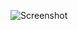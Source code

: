 ![Screenshot](https://raw.githubusercontent.com/Cryakl/Ultimate-RAT-Collection/refs/heads/main/BabylonRat/Babylon%20RAT%20v1.7.0.0/Screenshot.png)
